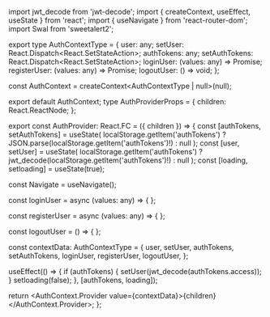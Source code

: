 import jwt_decode from 'jwt-decode';
import { createContext, useEffect, useState } from 'react';
import { useNavigate } from 'react-router-dom';
import Swal from 'sweetalert2';

export type AuthContextType = {
  user: any;
  setUser: React.Dispatch<React.SetStateAction<any>>;
  authTokens: any;
  setAuthTokens: React.Dispatch<React.SetStateAction<any>>;
  loginUser: (values: any) => Promise<void>;
  registerUser: (values: any) => Promise<void>;
  logoutUser: () => void;
};

const AuthContext = createContext<AuthContextType | null>(null);

export default AuthContext;
type AuthProviderProps = {
  children: React.ReactNode;
};

export const AuthProvider: React.FC<AuthProviderProps> = ({ children }) => {
  const [authTokens, setAuthTokens] = useState<any>(
    localStorage.getItem('authTokens') ? JSON.parse(localStorage.getItem('authTokens')!) : null
  );
  const [user, setUser] = useState<any>(
    localStorage.getItem('authTokens') ? jwt_decode(localStorage.getItem('authTokens')!) : null
  );
  const [loading, setloading] = useState(true);

  const Navigate = useNavigate();

  const loginUser = async (values: any) => {
  };

  const registerUser = async (values: any) => {
  };


  const logoutUser = () => {
  };

  const contextData: AuthContextType = {
    user,
    setUser,
    authTokens,
    setAuthTokens,
    loginUser,
    registerUser,
    logoutUser,
  };

  useEffect(() => {
    if (authTokens) {
      setUser(jwt_decode(authTokens.access));
    }
    setloading(false);
  }, [authTokens, loading]);

  return <AuthContext.Provider value={contextData}>{children}</AuthContext.Provider>;
};
